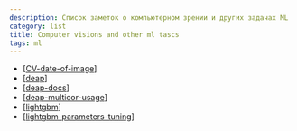 ```yaml
---
description: Список заметок о компьютерном зрении и других задачах ML
category: list
title: Computer visions and other ml tascs
tags: ml
---
```

- [[CV-date-of-image]]
- [[deap]]
- [[deap-docs]]
- [[deap-multicor-usage]]
- [[lightgbm]]
- [[lightgbm-parameters-tuning]]

[//begin]: # "Autogenerated link references for markdown compatibility"
[CV-date-of-image]: ../notes/CV-date-of-image "Данные изображения"
[deap]: ../notes/deap "Deap - генетические алгоритмы на python"
[deap-docs]: ../notes/deap-docs "Deap документация"
[deap-multicor-usage]: ../notes/deap-multicor-usage "Multicor for "
[lightgbm]: ../notes/lightgbm "Lightgbm"
[lightgbm-parameters-tuning]: ../notes/lightgbm-parameters-tuning "Lightgbm parameters tuning"
[//end]: # "Autogenerated link references"
